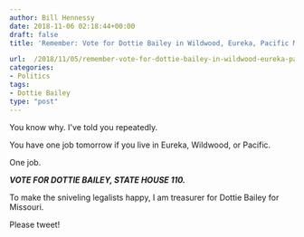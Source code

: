 ```yaml
---
author: Bill Hennessy
date: 2018-11-06 02:18:44+00:00
draft: false
title: 'Remember: Vote for Dottie Bailey in Wildwood, Eureka, Pacific MO'

url:  /2018/11/05/remember-vote-for-dottie-bailey-in-wildwood-eureka-pacific-mo/
categories:
- Politics
tags:
- Dottie Bailey
type: "post"
---
```





You know why. I've told you repeatedly. 







You have one job tomorrow if you live in Eureka, Wildwood, or Pacific.







One job. 







**_VOTE FOR DOTTIE BAILEY, STATE HOUSE 110._**







To make the sniveling legalists happy, I am treasurer for Dottie Bailey for Missouri. 







Please tweet!




